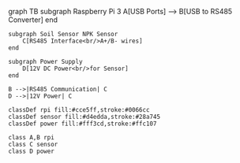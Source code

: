 graph TB
    subgraph Raspberry Pi 3
        A[USB Ports] --> B[USB to RS485 Converter]
    end

    subgraph Soil Sensor NPK Sensor
        C[RS485 Interface<br/>A+/B- wires]
    end

    subgraph Power Supply
        D[12V DC Power<br/>for Sensor]
    end

    B -->|RS485 Communication| C
    D -->|12V Power| C

    classDef rpi fill:#cce5ff,stroke:#0066cc
    classDef sensor fill:#d4edda,stroke:#28a745
    classDef power fill:#fff3cd,stroke:#ffc107
    
    class A,B rpi
    class C sensor
    class D power

